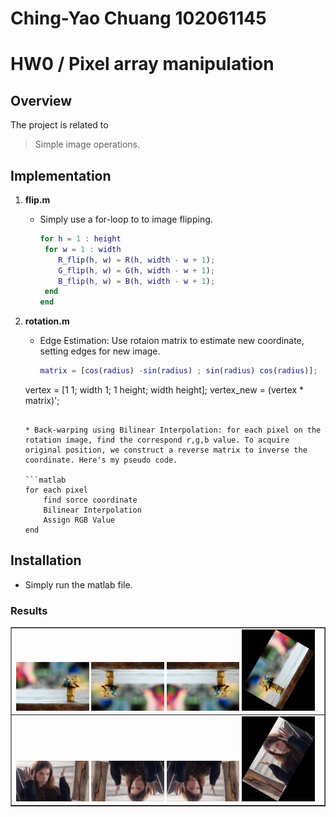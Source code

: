 # Ching-Yao Chuang 102061145

# HW0 / Pixel array manipulation
## Overview
The project is related to 
> Simple image operations.


## Implementation
1. **flip.m**
	* Simply use a for-loop to to image flipping.
	
		```matlab
		for h = 1 : height
         for w = 1 : width 
            R_flip(h, w) = R(h, width - w + 1);
            G_flip(h, w) = G(h, width - w + 1);
            B_flip(h, w) = B(h, width - w + 1);
         end
       end
		```

2. **rotation.m**
	* Edge Estimation: Use rotaion matrix to estimate new coordinate, setting edges for new image.

	  ```matlab
	  matrix = [cos(radius) -sin(radius) ; sin(radius) cos(radius)];
     vertex = [1 1; width 1; 1 height; width height];
     vertex_new = (vertex * matrix)';	
	  ```
	  
	* Back-warping using Bilinear Interpolation: for each pixel on the rotation image, find the correspond r,g,b value. To acquire original position, we construct a reverse matrix to inverse the coordinate. Here's my pseudo code.

	  ```matlab
	  for each pixel
	      find sorce coordinate
	      Bilinear Interpolation
	      Assign RGB Value
	  end
	  ``` 

	

## Installation
* Simply run the matlab file.

### Results

<table border=1>
<tr>
<td>
<img src="image/test_hf.jpg"  width="24%"/>
<img src="image/test_vf.jpg"  width="24%"/>
<img src="image/test_hvf.jpg" width="24%"/>
<img src="image/test_r.jpg" width="24%"/>
</td>
</tr>

<tr>
<td>
<img src="image/anna_hf.jpg"  width="24%"/>
<img src="image/anna_vf.jpg"  width="24%"/>
<img src="image/anna_hvf.jpg" width="24%"/>
<img src="image/anna_r.jpg" width="24%"/>
</td>
</tr>

</table>


